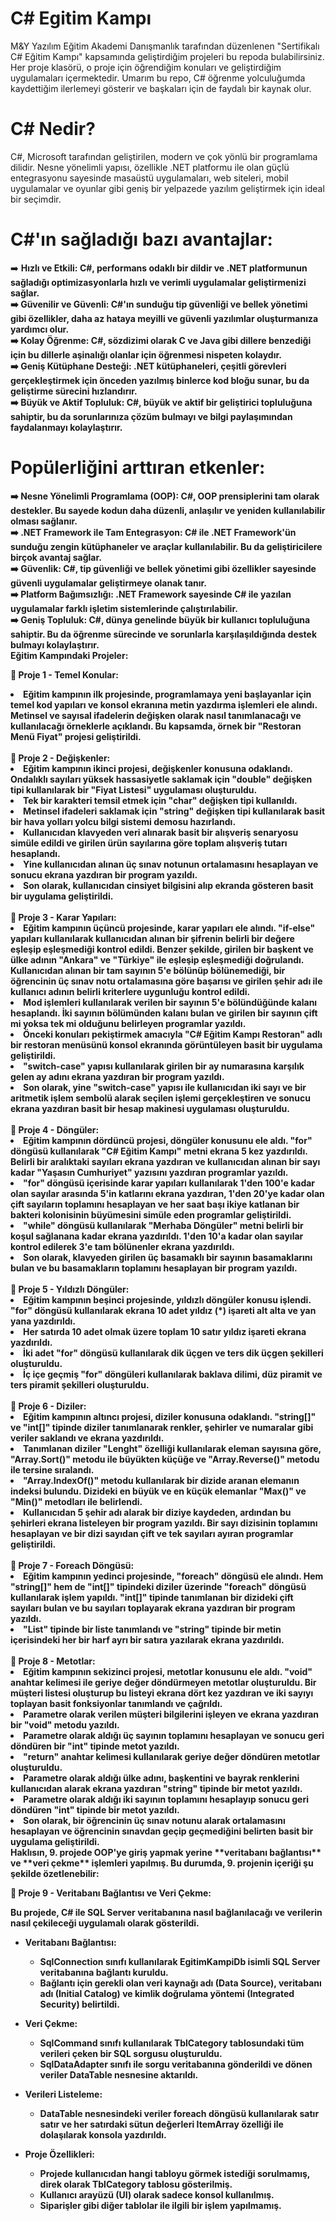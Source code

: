 # C# Egitim Kampı 

M&Y Yazılım Eğitim Akademi Danışmanlık tarafından düzenlenen "Sertifikalı C# Eğitim Kampı" kapsamında geliştirdiğim projeleri bu repoda bulabilirsiniz. Her proje klasörü, o proje için öğrendiğim konuları ve geliştirdiğim uygulamaları içermektedir. Umarım bu repo, C# öğrenme yolculuğumda kaydettiğim ilerlemeyi gösterir ve başkaları için de faydalı bir kaynak olur.

# C# Nedir?
C#, Microsoft tarafından geliştirilen, modern ve çok yönlü bir programlama dilidir. Nesne yönelimli yapısı, özellikle .NET platformu ile olan güçlü entegrasyonu sayesinde masaüstü uygulamaları, web siteleri, mobil uygulamalar ve oyunlar gibi geniş bir yelpazede yazılım geliştirmek için ideal bir seçimdir.
# C#'ın sağladığı bazı avantajlar:
➡️ <b>**Hızlı ve Etkili:** C#, performans odaklı bir dildir ve .NET platformunun sağladığı optimizasyonlarla hızlı ve verimli uygulamalar geliştirmenizi sağlar.<br>
➡️ <b>**Güvenilir ve Güvenli:** C#'ın sunduğu tip güvenliği ve bellek yönetimi gibi özellikler, daha az hataya meyilli ve güvenli yazılımlar oluşturmanıza yardımcı olur.<br>
➡️ <b>**Kolay Öğrenme:** C#, sözdizimi olarak C ve Java gibi dillere benzediği için bu dillerle aşinalığı olanlar için öğrenmesi nispeten kolaydır.<br>
➡️ <b>**Geniş Kütüphane Desteği:** .NET kütüphaneleri, çeşitli görevleri gerçekleştirmek için önceden yazılmış binlerce kod bloğu sunar, bu da geliştirme sürecini hızlandırır.<br>
➡️ <b>**Büyük ve Aktif Topluluk:** C#, büyük ve aktif bir geliştirici topluluğuna sahiptir, bu da sorunlarınıza çözüm bulmayı ve bilgi paylaşımından faydalanmayı kolaylaştırır.<br>

# Popülerliğini arttıran etkenler:

➡️ <b> Nesne Yönelimli Programlama (OOP):</b> C#, OOP prensiplerini tam olarak destekler. Bu sayede kodun daha düzenli, anlaşılır ve yeniden kullanılabilir olması sağlanır.<br>
➡️ <b> .NET Framework ile Tam Entegrasyon: </b> C# ile .NET Framework'ün sunduğu zengin kütüphaneler ve araçlar kullanılabilir. Bu da geliştiricilere birçok avantaj sağlar.<br>
➡️ <b> Güvenlik: </b> C#, tip güvenliği ve bellek yönetimi gibi özellikler sayesinde güvenli uygulamalar geliştirmeye olanak tanır.<br>
➡️ <b> Platform Bağımsızlığı: </b> .NET Framework sayesinde C# ile yazılan uygulamalar farklı işletim sistemlerinde çalıştırılabilir.<br>
➡️ <b> Geniş Topluluk: </b> C#, dünya genelinde büyük bir kullanıcı topluluğuna sahiptir. Bu da öğrenme sürecinde ve sorunlarla karşılaşıldığında destek bulmayı kolaylaştırır.<br>
 <b>Eğitim Kampındaki Projeler:</b>
 
📍 <b> Proje 1 - Temel Konular: </b>

<li> Eğitim kampının ilk projesinde, programlamaya yeni başlayanlar için temel kod yapıları ve konsol ekranına metin yazdırma işlemleri ele alındı. Metinsel ve sayısal ifadelerin değişken olarak nasıl tanımlanacağı ve kullanılacağı örneklerle açıklandı. Bu kapsamda, örnek bir "Restoran Menü Fiyat" projesi geliştirildi.
</li>
<br />
📍 <b> Proje 2 - Değişkenler: </b>

<li>Eğitim kampının ikinci projesi, değişkenler konusuna odaklandı. Ondalıklı sayıları yüksek hassasiyetle saklamak için "double" değişken tipi kullanılarak bir "Fiyat Listesi" uygulaması oluşturuldu.
<li>Tek bir karakteri temsil etmek için "char" değişken tipi kullanıldı.</li>
<li>Metinsel ifadeleri saklamak için "string" değişken tipi kullanılarak basit bir hava yolları yolcu bilgi sistemi demosu hazırlandı.</li>
<li>Kullanıcıdan klavyeden veri alınarak basit bir alışveriş senaryosu simüle edildi ve girilen ürün sayılarına göre toplam alışveriş tutarı hesaplandı.</li>
<li>Yine kullanıcıdan alınan üç sınav notunun ortalamasını hesaplayan ve sonucu ekrana yazdıran bir program yazıldı.</li>
<li>Son olarak, kullanıcıdan cinsiyet bilgisini alıp ekranda gösteren basit bir uygulama geliştirildi.</li>
<br />
📍 <b> Proje 3 - Karar Yapıları: </b>

<li>Eğitim kampının üçüncü projesinde, karar yapıları ele alındı. "if-else" yapıları kullanılarak kullanıcıdan alınan bir şifrenin belirli bir değere eşleşip eşleşmediği kontrol edildi. Benzer şekilde, girilen bir başkent ve ülke adının "Ankara" ve "Türkiye" ile eşleşip eşleşmediği doğrulandı. Kullanıcıdan alınan bir tam sayının 5'e bölünüp bölünemediği, bir öğrencinin üç sınav notu ortalamasına göre başarısı ve girilen şehir adı ile kullanıcı adının belirli kriterlere uygunluğu kontrol edildi.</li>
<li>Mod işlemleri kullanılarak verilen bir sayının 5'e bölündüğünde kalanı hesaplandı. İki sayının bölümünden kalanı bulan ve girilen bir sayının çift mi yoksa tek mi olduğunu belirleyen programlar yazıldı.</li>
<li>Önceki konuları pekiştirmek amacıyla "C# Eğitim Kampı Restoran" adlı bir restoran menüsünü konsol ekranında görüntüleyen basit bir uygulama geliştirildi. </li>
<li>"switch-case" yapısı kullanılarak girilen bir ay numarasına karşılık gelen ay adını ekrana yazdıran bir program yazıldı.</li>
<li>Son olarak, yine "switch-case" yapısı ile kullanıcıdan iki sayı ve bir aritmetik işlem sembolü alarak seçilen işlemi gerçekleştiren ve sonucu ekrana yazdıran basit bir hesap makinesi uygulaması oluşturuldu.</li>
<br />
📍 <b> Proje 4 - Döngüler: </b>

<li>Eğitim kampının dördüncü projesi, döngüler konusunu ele aldı. "for" döngüsü kullanılarak "C# Eğitim Kampı" metni ekrana 5 kez yazdırıldı. Belirli bir aralıktaki sayıları ekrana yazdıran ve kullanıcıdan alınan bir sayı kadar "Yaşasın Cumhuriyet" yazısını yazdıran programlar yazıldı.</li>
<li>"for" döngüsü içerisinde karar yapıları kullanılarak 1'den 100'e kadar olan sayılar arasında 5'in katlarını ekrana yazdıran, 1'den 20'ye kadar olan çift sayıların toplamını hesaplayan ve her saat başı ikiye katlanan bir bakteri kolonisinin büyümesini simüle eden programlar geliştirildi.</li>
<li>"while" döngüsü kullanılarak "Merhaba Döngüler" metni belirli bir koşul sağlanana kadar ekrana yazdırıldı. 1'den 10'a kadar olan sayılar kontrol edilerek 3'e tam bölünenler ekrana yazdırıldı.</li>
<li>Son olarak, klavyeden girilen üç basamaklı bir sayının basamaklarını bulan ve bu basamakların toplamını hesaplayan bir program yazıldı.</li>
<br />
📍 <b> Proje 5 - Yıldızlı Döngüler: </b>

<li>Eğitim kampının beşinci projesinde, yıldızlı döngüler konusu işlendi. "for" döngüsü kullanılarak ekrana 10 adet yıldız (*) işareti alt alta ve yan yana yazdırıldı.</li>
<li>Her satırda 10 adet olmak üzere toplam 10 satır yıldız işareti ekrana yazdırıldı. </li>
<li>İki adet "for" döngüsü kullanılarak dik üçgen ve ters dik üçgen şekilleri oluşturuldu. </li>
<li>İç içe geçmiş "for" döngüleri kullanılarak baklava dilimi, düz piramit ve ters piramit şekilleri oluşturuldu.</li>
<br />
📍 <b> Proje 6 - Diziler: </b>

<li>Eğitim kampının altıncı projesi, diziler konusuna odaklandı. "string[]" ve "int[]" tipinde diziler tanımlanarak renkler, şehirler ve numaralar gibi veriler saklandı ve ekrana yazdırıldı.</li>
<li>Tanımlanan diziler "Lenght" özelliği kullanılarak eleman sayısına göre, "Array.Sort()" metodu ile büyükten küçüğe ve "Array.Reverse()" metodu ile tersine sıralandı.</li>
<li>"Array.IndexOf()" metodu kullanılarak bir dizide aranan elemanın indeksi bulundu. Dizideki en büyük ve en küçük elemanlar "Max()" ve "Min()" metodları ile belirlendi.</li>
<li>Kullanıcıdan 5 şehir adı alarak bir diziye kaydeden, ardından bu şehirleri ekrana listeleyen bir program yazıldı. Bir sayı dizisinin toplamını hesaplayan ve bir dizi sayıdan çift ve tek sayıları ayıran programlar geliştirildi.</li>
<br />
📍 <b> Proje 7 - Foreach Döngüsü: </b>

<li>Eğitim kampının yedinci projesinde, "foreach" döngüsü ele alındı. Hem "string[]" hem de "int[]" tipindeki diziler üzerinde "foreach" döngüsü kullanılarak işlem yapıldı. "int[]" tipinde tanımlanan bir dizideki çift sayıları bulan ve bu sayıları toplayarak ekrana yazdıran bir program yazıldı.</li>
<li>"List<int>" tipinde bir liste tanımlandı ve "string" tipinde bir metin içerisindeki her bir harf ayrı bir satıra yazılarak ekrana yazdırıldı.</li>
<br />
📍 <b> Proje 8 - Metotlar: </b>

<li>Eğitim kampının sekizinci projesi, metotlar konusunu ele aldı. "void" anahtar kelimesi ile geriye değer döndürmeyen metotlar oluşturuldu. Bir müşteri listesi oluşturup bu listeyi ekrana dört kez yazdıran ve iki sayıyı toplayan basit fonksiyonlar tanımlandı ve çağrıldı.</li>
<li>Parametre olarak verilen müşteri bilgilerini işleyen ve ekrana yazdıran bir "void" metodu yazıldı.</li>
<li>Parametre olarak aldığı üç sayının toplamını hesaplayan ve sonucu geri döndüren bir "int" tipinde metot yazıldı.</li>
<li>"return" anahtar kelimesi kullanılarak geriye değer döndüren metotlar oluşturuldu.</li>
<li>Parametre olarak aldığı ülke adını, başkentini ve bayrak renklerini kullanıcıdan alarak ekrana yazdıran "string" tipinde bir metot yazıldı.</li>
<li>Parametre olarak aldığı iki sayının toplamını hesaplayıp sonucu geri döndüren "int" tipinde bir metot yazıldı.</li>
<li>Son olarak, bir öğrencinin üç sınav notunu alarak ortalamasını hesaplayan ve öğrencinin sınavdan geçip geçmediğini belirten basit bir uygulama geliştirildi.</li>
Haklısın, 9. projede OOP'ye giriş yapmak yerine **veritabanı bağlantısı** ve **veri çekme** işlemleri yapılmış. Bu durumda, 9. projenin içeriği şu şekilde özetlenebilir:

**📍 Proje 9 - Veritabanı Bağlantısı ve Veri Çekme:**

Bu projede, C# ile **SQL Server** veritabanına nasıl bağlanılacağı ve verilerin nasıl çekileceği uygulamalı olarak gösterildi. 

* **Veritabanı Bağlantısı:**
    * **SqlConnection** sınıfı kullanılarak **EgitimKampiDb** isimli SQL Server veritabanına bağlantı kuruldu.
    * Bağlantı için gerekli olan **veri kaynağı adı (Data Source)**, **veritabanı adı (Initial Catalog)** ve **kimlik doğrulama yöntemi (Integrated Security)** belirtildi.

* **Veri Çekme:**
    * **SqlCommand** sınıfı kullanılarak **TblCategory** tablosundaki tüm verileri çeken bir SQL sorgusu oluşturuldu.
    * **SqlDataAdapter** sınıfı ile sorgu veritabanına gönderildi ve dönen veriler **DataTable** nesnesine aktarıldı.

* **Verileri Listeleme:**
    * **DataTable** nesnesindeki veriler **foreach** döngüsü kullanılarak satır satır ve her satırdaki sütun değerleri **ItemArray** özelliği ile dolaşılarak konsola yazdırıldı.

* **Proje Özellikleri:**
    * Projede kullanıcıdan hangi tabloyu görmek istediği sorulmamış, direk olarak **TblCategory** tablosu gösterilmiş.
    * Kullanıcı arayüzü (UI) olarak sadece konsol kullanılmış.
    * **Siparişler** gibi diğer tablolar ile ilgili bir işlem yapılmamış.
